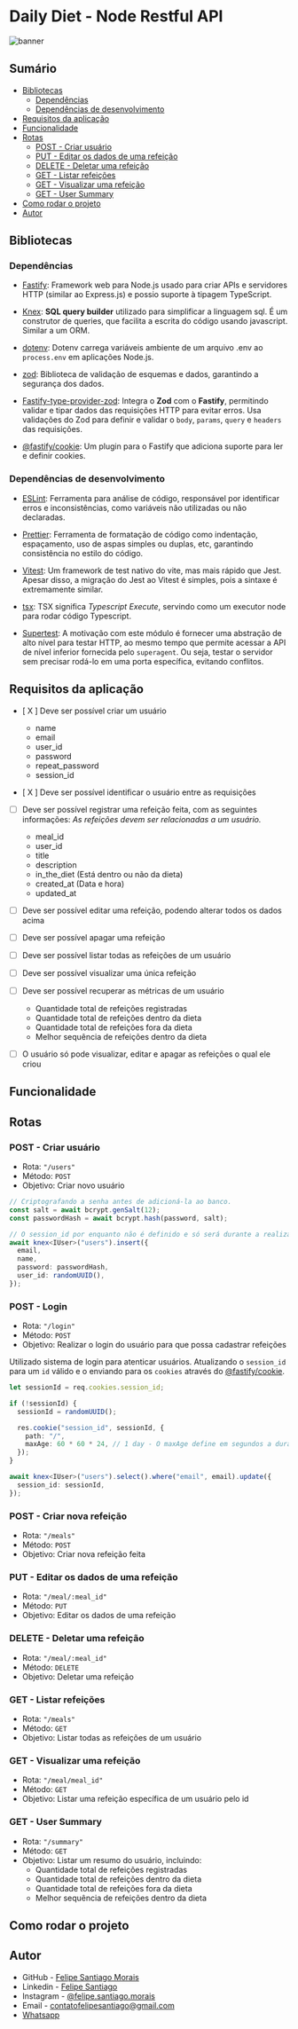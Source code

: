 # Daily Diet - Node Restful API

![banner]()

## Sumário

- [Bibliotecas](#bibliotecas)
  - [Dependências](#dependencias)
  - [Dependências de desenvolvimento](#dependencias-de-desenvolvimento)
- [Requisitos da aplicação](#requisitos-da-aplicacao)
- [Funcionalidade](#funcionalidade)
- [Rotas](#rotas)
  - [POST - Criar usuário](#post---criar-usuário)
  - [PUT - Editar os dados de uma refeição](#put---editar-os-dados-de-uma-refeição)
  - [DELETE - Deletar uma refeição](#delete---deletar-uma-refeição)
  - [GET - Listar refeições](#get---listar-refeições)
  - [GET - Visualizar uma refeição](#get---visualizar-uma-refeição)
  - [GET - User Summary](#get---user-summary)
- [Como rodar o projeto](#como-rodar-o-projeto)
- [Autor](#autor)

## Bibliotecas

### Dependências

- [Fastify](https://fastify.dev): Framework web para Node.js usado para criar APIs e servidores HTTP (similar ao Express.js) e possio suporte à tipagem TypeScript.

- [Knex](https://knexjs.org): **SQL query builder** utilizado para simplificar a linguagem sql. É um construtor de queries, que facilita a escrita do código usando javascript. Similar a um ORM.

- [dotenv](https://www.npmjs.com/package/dotenv): Dotenv carrega variáveis ambiente de um arquivo .env ao `process.env` em aplicações Node.js.

- [zod](https://zod.dev/): Biblioteca de validação de esquemas e dados, garantindo a segurança dos dados.

- [Fastify-type-provider-zod](https://github.com/turkerdev/fastify-type-provider-zod): Integra o **Zod** com o **Fastify**, permitindo validar e tipar dados das requisições HTTP para evitar erros. Usa validações do Zod para definir e validar o `body`, `params`, `query` e `headers` das requisições.

- [@fastify/cookie](https://github.com/fastify/fastify-cookie): Um plugin para o Fastify que adiciona suporte para ler e definir cookies.

### Dependências de desenvolvimento

- [ESLint](https://eslint.org/): Ferramenta para análise de código, responsável por identificar erros e inconsistências, como variáveis não utilizadas ou não declaradas.

- [Prettier](https://prettier.io/): Ferramenta de formatação de código como indentação, espaçamento, uso de aspas simples ou duplas, etc, garantindo consistência no estilo do código.

- [Vitest](https://vitest.dev): Um framework de test nativo do vite, mas mais rápido que Jest. Apesar disso, a migração do Jest ao Vitest é simples, pois a sintaxe é extremamente similar.

- [tsx](https://tsx.is): TSX significa _Typescript Execute_, servindo como um executor node para rodar código Typescript.

- [Supertest](https://www.npmjs.com/package/supertest): A motivação com este módulo é fornecer uma abstração de alto nível para testar HTTP, ao mesmo tempo que permite acessar a API de nível inferior fornecida pelo `superagent`. Ou seja, testar o servidor sem precisar rodá-lo em uma porta específica, evitando conflitos.

## Requisitos da aplicação

- [ X ] Deve ser possível criar um usuário
  - name
  - email
  - user_id
  - password
  - repeat_password
  - session_id


- [ X ] Deve ser possível identificar o usuário entre as requisições
- [ ] Deve ser possível registrar uma refeição feita, com as seguintes informações: *As refeições devem ser relacionadas a um usuário.*
  - meal_id
  - user_id
  - title
  - description
  - in_the_diet (Está dentro ou não da dieta)
  - created_at (Data e hora)
  - updated_at

- [ ] Deve ser possível editar uma refeição, podendo alterar todos os dados acima
- [ ] Deve ser possível apagar uma refeição
- [ ] Deve ser possível listar todas as refeições de um usuário
- [ ] Deve ser possível visualizar uma única refeição
- [ ] Deve ser possível recuperar as métricas de um usuário
  - Quantidade total de refeições registradas
  - Quantidade total de refeições dentro da dieta
  - Quantidade total de refeições fora da dieta
  - Melhor sequência de refeições dentro da dieta

- [ ] O usuário só pode visualizar, editar e apagar as refeições o qual ele criou

## Funcionalidade

## Rotas

### POST - Criar usuário

- Rota: `"/users"`
- Método: `POST`
- Objetivo: Criar novo usuário

```ts
// Criptografando a senha antes de adicioná-la ao banco.
const salt = await bcrypt.genSalt(12);
const passwordHash = await bcrypt.hash(password, salt);

// O session_id por enquanto não é definido e só será durante a realização do login.
await knex<IUser>("users").insert({
  email,
  name,
  password: passwordHash,
  user_id: randomUUID(),
});
```

### POST - Login

- Rota: `"/login"`
- Método: `POST`
- Objetivo: Realizar o login do usuário para que possa cadastrar refeições

Utilizado sistema de login para atenticar usuários.
Atualizando o `session_id` para um `id` válido e o enviando para os `cookies` através do [@fastify/cookie](https://github.com/fastify/fastify-cookie).

```ts
let sessionId = req.cookies.session_id;

if (!sessionId) {
  sessionId = randomUUID();

  res.cookie("session_id", sessionId, {
    path: "/",
    maxAge: 60 * 60 * 24, // 1 day - O maxAge define em segundos a duração do cookie.
  });
}

await knex<IUser>("users").select().where("email", email).update({
  session_id: sessionId,
});
```

### POST - Criar nova refeição

- Rota: `"/meals"`
- Método: `POST`
- Objetivo: Criar nova refeição feita

### PUT - Editar os dados de uma refeição

- Rota: `"/meal/:meal_id"`
- Método: `PUT`
- Objetivo: Editar os dados de uma refeição

### DELETE - Deletar uma refeição

- Rota: `"/meal/:meal_id"`
- Método: `DELETE`
- Objetivo: Deletar uma refeição

### GET - Listar refeições

- Rota: `"/meals"`
- Método: `GET`
- Objetivo: Listar todas as refeições de um usuário

### GET - Visualizar uma refeição

- Rota: `"/meal/meal_id"`
- Método: `GET`
- Objetivo: Listar uma refeição específica de um usuário pelo id

### GET - User Summary

- Rota: `"/summary"`
- Método: `GET`
- Objetivo: Listar um resumo do usuário, incluindo:
  - Quantidade total de refeições registradas
  - Quantidade total de refeições dentro da dieta
  - Quantidade total de refeições fora da dieta
  - Melhor sequência de refeições dentro da dieta

## Como rodar o projeto

## Autor

- GitHub - [Felipe Santiago Morais](https://github.com/SantiagoMorais)
- Linkedin - [Felipe Santiago](https://www.linkedin.com/in/felipe-santiago-873025288/)
- Instagram - [@felipe.santiago.morais](https://www.instagram.com/felipe.santiago.morais)
- Email - <a href="mailto:contatofelipesantiago@gmail.com" target="blank">contatofelipesantiago@gmail.com</a>
- <a href="https://api.whatsapp.com/send?phone=5531996951033&text=Hi%2C%20Felipe%21%20I%20got%20your%20contact%20from%20your%20portfolio.">Whatsapp</a>
